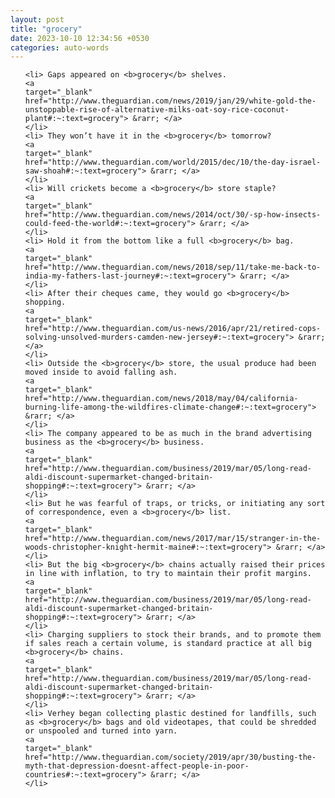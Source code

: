 ```yaml
---
layout: post
title: "grocery"
date: 2023-10-10 12:34:56 +0530
categories: auto-words
---
```

<ol>

    <li> Gaps appeared on <b>grocery</b> shelves.
    <a 
    target="_blank" 
    href="http://www.theguardian.com/news/2019/jan/29/white-gold-the-unstoppable-rise-of-alternative-milks-oat-soy-rice-coconut-plant#:~:text=grocery"> &rarr; </a>
    </li>
    <li> They won’t have it in the <b>grocery</b> tomorrow?
    <a 
    target="_blank" 
    href="http://www.theguardian.com/world/2015/dec/10/the-day-israel-saw-shoah#:~:text=grocery"> &rarr; </a>
    </li>
    <li> Will crickets become a <b>grocery</b> store staple?
    <a 
    target="_blank" 
    href="http://www.theguardian.com/news/2014/oct/30/-sp-how-insects-could-feed-the-world#:~:text=grocery"> &rarr; </a>
    </li>
    <li> Hold it from the bottom like a full <b>grocery</b> bag.
    <a 
    target="_blank" 
    href="http://www.theguardian.com/news/2018/sep/11/take-me-back-to-india-my-fathers-last-journey#:~:text=grocery"> &rarr; </a>
    </li>
    <li> After their cheques came, they would go <b>grocery</b> shopping.
    <a 
    target="_blank" 
    href="http://www.theguardian.com/us-news/2016/apr/21/retired-cops-solving-unsolved-murders-camden-new-jersey#:~:text=grocery"> &rarr; </a>
    </li>
    <li> Outside the <b>grocery</b> store, the usual produce had been moved inside to avoid falling ash.
    <a 
    target="_blank" 
    href="http://www.theguardian.com/news/2018/may/04/california-burning-life-among-the-wildfires-climate-change#:~:text=grocery"> &rarr; </a>
    </li>
    <li> The company appeared to be as much in the brand advertising business as the <b>grocery</b> business.
    <a 
    target="_blank" 
    href="http://www.theguardian.com/business/2019/mar/05/long-read-aldi-discount-supermarket-changed-britain-shopping#:~:text=grocery"> &rarr; </a>
    </li>
    <li> But he was fearful of traps, or tricks, or initiating any sort of correspondence, even a <b>grocery</b> list.
    <a 
    target="_blank" 
    href="http://www.theguardian.com/news/2017/mar/15/stranger-in-the-woods-christopher-knight-hermit-maine#:~:text=grocery"> &rarr; </a>
    </li>
    <li> But the big <b>grocery</b> chains actually raised their prices in line with inflation, to try to maintain their profit margins.
    <a 
    target="_blank" 
    href="http://www.theguardian.com/business/2019/mar/05/long-read-aldi-discount-supermarket-changed-britain-shopping#:~:text=grocery"> &rarr; </a>
    </li>
    <li> Charging suppliers to stock their brands, and to promote them if sales reach a certain volume, is standard practice at all big <b>grocery</b> chains.
    <a 
    target="_blank" 
    href="http://www.theguardian.com/business/2019/mar/05/long-read-aldi-discount-supermarket-changed-britain-shopping#:~:text=grocery"> &rarr; </a>
    </li>
    <li> Verhey began collecting plastic destined for landfills, such as <b>grocery</b> bags and old videotapes, that could be shredded or unspooled and turned into yarn.
    <a 
    target="_blank" 
    href="http://www.theguardian.com/society/2019/apr/30/busting-the-myth-that-depression-doesnt-affect-people-in-poor-countries#:~:text=grocery"> &rarr; </a>
    </li>